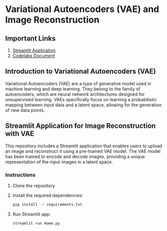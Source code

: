 # Variational Autoencoders (VAE) and Image Reconstruction

## Important Links
1. [Streamlit Application](https://visual-search-using-variational-autoencoders.streamlit.app/)
2. [Codelabs Document](https://codelabs-preview.appspot.com/?file_id=11wvYnPBgPRSQ2Vl6WJofNutzmoaWP9N-PE-SW4ksNMQ#0)

## Introduction to Variational Autoencoders (VAE)

Variational Autoencoders (VAE) are a type of generative model used in machine learning and deep learning. They belong to the family of autoencoders, which are neural network architectures designed for unsupervised learning. VAEs specifically focus on learning a probabilistic mapping between input data and a latent space, allowing for the generation of new data points.

## Streamlit Application for Image Reconstruction with VAE

This repository includes a Streamlit application that enables users to upload an image and reconstruct it using a pre-trained VAE model. The VAE model has been trained to encode and decode images, providing a unique representation of the input images in a latent space.

### Instructions

1. Clone the repository
2. Install the required dependencies:

    ```bash
    pip install -r requirements.txt
3. Run Streamlit app:

    ```bash
    streamlit run Home.py
